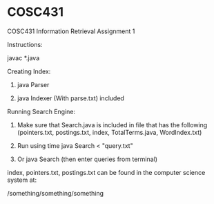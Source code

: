 # COSC431
COSC431 Information Retrieval Assignment 1

Instructions:

javac *.java

Creating Index:

1. java Parser

2. java Indexer (With parse.txt) included


Running Search Engine:

1. Make sure that Search.java is included in file that has the following
   (pointers.txt, postings.txt, index, TotalTerms.java, WordIndex.txt)
   
2. Run using time java Search < "query.txt"

3. Or java Search (then enter queries from terminal)

index, pointers.txt, postings.txt can be found in the computer science system at:

/something/something/something




